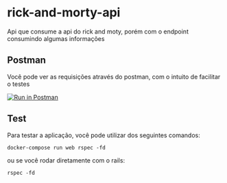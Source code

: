 # rick-and-morty-api

Api que consume a api do rick and moty, porém com o endpoint consumindo algumas informações

## Postman

Você pode ver as requisições através do postman, com o intuito de facilitar o testes

[![Run in Postman](https://run.pstmn.io/button.svg)](https://app.getpostman.com/run-collection/57494439ff185453104d)


## Test

Para testar a aplicação, você pode utilizar dos seguintes comandos: 

```
docker-compose run web rspec -fd
```
ou se você rodar diretamente com o rails: 

```
rspec -fd
```
